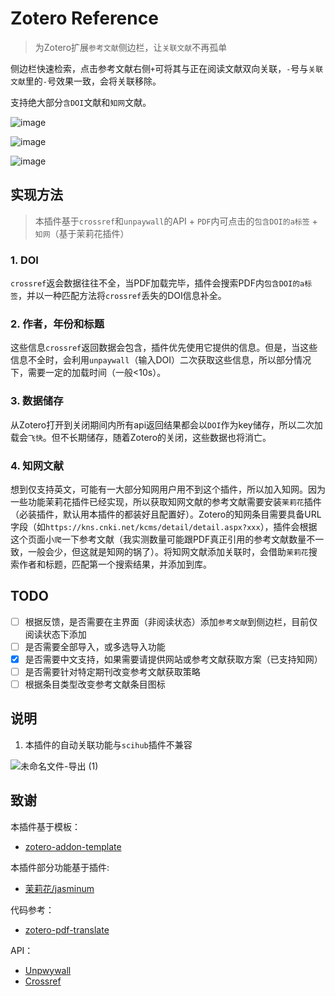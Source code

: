 # Zotero Reference
> 为Zotero扩展`参考文献`侧边栏，让`关联文献`不再孤单

侧边栏快速检索，点击参考文献右侧`+`可将其与正在阅读文献双向关联，`-`号与`关联文献`里的`-`号效果一致，会将关联移除。

支持绝大部分`含DOI`文献和`知网`文献。

![image](https://user-images.githubusercontent.com/51939531/207763139-24b5e2e2-b03a-465d-95ce-f2f5e0e8ad44.png)

![image](https://user-images.githubusercontent.com/51939531/207764212-48b5b25c-20ec-403f-afb4-02dfa302e48c.png)

![image](https://user-images.githubusercontent.com/51939531/207763605-b4cc0417-1db7-402d-8099-18afaea9e1d5.png)



## 实现方法
> 本插件基于`crossref`和`unpaywall`的API + `PDF`内可点击的`包含DOI的a标签` + `知网`（基于茉莉花插件）

### 1. DOI
`crossref`返会数据往往不全，当PDF加载完毕，插件会搜索PDF内`包含DOI的a标签`，并以一种匹配方法将`crossref`丢失的DOI信息补全。
### 2. 作者，年份和标题
这些信息`crossref`返回数据会包含，插件优先使用它提供的信息。但是，当这些信息不全时，会利用`unpaywall`（输入DOI）二次获取这些信息，所以部分情况下，需要一定的加载时间（一般<10s）。
### 3. 数据储存
从Zotero打开到关闭期间内所有api返回结果都会以`DOI`作为key储存，所以二次加载会`飞快`。但不长期储存，随着Zotero的关闭，这些数据也将消亡。
### 4. 知网文献
想到仅支持英文，可能有一大部分知网用户用不到这个插件，所以加入知网。因为一些功能茉莉花插件已经实现，所以获取知网文献的参考文献需要安装`茉莉花`插件（必装插件，默认用本插件的都装好且配置好）。Zotero的知网条目需要具备URL字段（如`https://kns.cnki.net/kcms/detail/detail.aspx?xxx`），插件会根据这个页面小`爬`一下参考文献（我实测数量可能跟PDF真正引用的参考文献数量不一致，一般会少，但这就是知网的锅了）。将知网文献添加关联时，会借助`茉莉花`搜索作者和标题，匹配第一个搜索结果，并添加到库。

## TODO
- [ ] 根据反馈，是否需要在主界面（非阅读状态）添加`参考文献`到侧边栏，目前仅阅读状态下添加
- [ ] 是否需要全部导入，或多选导入功能
- [x] 是否需要中文支持，如果需要请提供网站或参考文献获取方案（已支持知网）
- [ ] 是否需要针对特定期刊改变参考文献获取策略
- [ ] 根据条目类型改变参考文献条目图标

## 说明

1. 本插件的自动关联功能与`scihub`插件不兼容

![未命名文件-导出 (1)](https://user-images.githubusercontent.com/51939531/207202729-8ddf88db-287d-46b1-a124-fa69385c0e0e.png)


## 致谢

本插件基于模板：

- [zotero-addon-template](https://github.com/windingwind/zotero-addon-template)

本插件部分功能基于插件:

- [茉莉花/jasminum](https://github.com/l0o0/jasminum)

代码参考：

- [zotero-pdf-translate](https://github.com/windingwind/zotero-pdf-translate)

API：
- [Unpwywall](https://api.unpaywall.org/)
- [Crossref](https://github.com/CrossRef/rest-api-doc)
